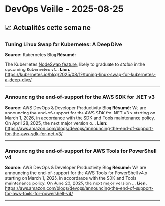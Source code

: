 # DevOps Veille - 2025-08-25

## 📈 Actualités cette semaine

### Tuning Linux Swap for Kubernetes: A Deep Dive
**Source:** Kubernetes Blog
**Résumé:** <p>The Kubernetes <a href="https://kubernetes.io/docs/concepts/cluster-administration/swap-memory-management/">NodeSwap feature</a>, likely to graduate to <em>stable</em> in the upcoming Kubernetes v1...
**Lien:** https://kubernetes.io/blog/2025/08/19/tuning-linux-swap-for-kubernetes-a-deep-dive/

---

### Announcing the end-of-support for the AWS SDK for .NET v3
**Source:** AWS DevOps & Developer Productivity Blog
**Résumé:** We are announcing the end-of-support for the AWS SDK for .NET v3.x starting on March 1, 2026, in accordance with the SDK and Tools maintenance policy.&nbsp; On April 28, 2025, the next major version o...
**Lien:** https://aws.amazon.com/blogs/devops/announcing-the-end-of-support-for-the-aws-sdk-for-net-v3/

---

### Announcing the end-of-support for AWS Tools for PowerShell v4
**Source:** AWS DevOps & Developer Productivity Blog
**Résumé:** We are announcing the end-of-support for the AWS Tools for PowerShell v4.x starting on March 1, 2026, in accordance with the SDK and Tools maintenance policy. On June 23, 2025, the next major version ...
**Lien:** https://aws.amazon.com/blogs/devops/announcing-the-end-of-support-for-aws-tools-for-powershell-v4/

---

